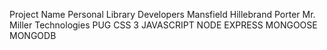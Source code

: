 Project Name
  Personal Library
Developers
  Mansfield
  Hillebrand
  Porter
  Mr. Miller
Technologies
  PUG
  CSS 3
  JAVASCRIPT
  NODE
  EXPRESS
  MONGOOSE
  MONGODB

